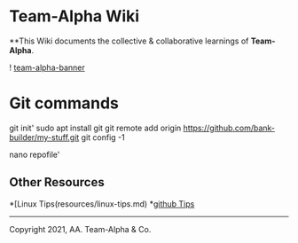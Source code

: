 # Team-Alpha Wiki
**This Wiki documents the collective & collaborative learnings of **Team-Alpha**.

! [team-alpha-banner](wiki/resources/team-banner.jpg)


# Git commands 
  git init'
 sudo apt install git
 git remote add origin https://github.com/bank-builder/my-stuff.git
 git config -1
  
 nano repofile'
   
## Other Resources
*[Linux Tips(resources/linux-tips.md)
*[github Tips](resources/git-tips.md)

---
Copyright 2021, AA. Team-Alpha & Co. 

